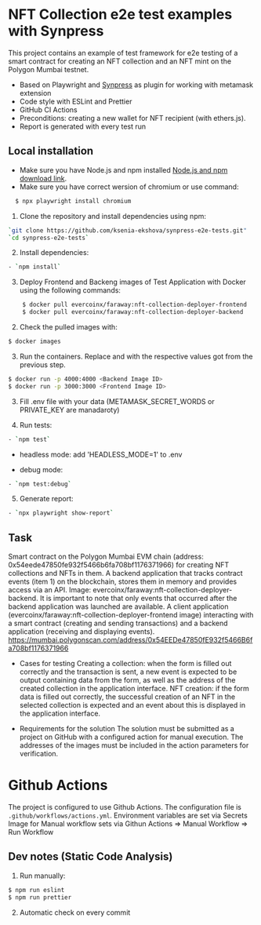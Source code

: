 # NFT Collection e2e test examples with Synpress

This project contains an example of test framework for e2e testing of a smart contract for creating an NFT collection and an NFT mint on the Polygon Mumbai testnet.

- Based on Playwright and [Synpress](https://github.com/Synthetixio/synpress) as plugin for working with metamask extension
- Code style with ESLint and Prettier 
- GitHub CI Actions
- Preconditions: creating a new wallet for NFT recipient (with ethers.js).
- Report is generated with every test run

## Local installation

- Make sure you have Node.js and npm installed [Node.js and npm download link](https://nodejs.org/en/download/).
- Make sure you have correct wersion of chromium or use command:
```bash
  $ npx playwright install chromium
```

1. Clone the repository and install dependencies using npm:

```bash
`git clone https://github.com/ksenia-ekshova/synpress-e2e-tests.git"
`cd synpress-e2e-tests`
```

2. Install dependencies:

```bash
- `npm install`
```

3. Deploy Frontend and Backeng images of Test Application with Docker using the following commands:

```bash
    $ docker pull evercoinx/faraway:nft-collection-deployer-frontend
    $ docker pull evercoinx/faraway:nft-collection-deployer-backend
```

2. Check the pulled images with:

```bash
$ docker images
```

3. Run the containers. Replace <Backend Image ID> and <Frontend Image ID> with the respective values got from the previous step.

```bash
$ docker run -p 4000:4000 <Backend Image ID>
$ docker run -p 3000:3000 <Frontend Image ID>
```

3. Fill .env file with your data (METAMASK_SECRET_WORDS or PRIVATE_KEY are manadaroty)

4. Run tests:

```bash
- `npm test`
```
- headless mode:
add 'HEADLESS_MODE=1' to .env

- debug mode:

```bash
- `npm test:debug`
```

5. Generate report:

```bash
- `npx playwright show-report`
```

## Task

Smart contract on the Polygon Mumbai EVM chain (address: 0x54eede47850fe932f5466b6fa708bf1176371966) for creating NFT collections and NFTs in them.
A backend application that tracks contract events (item 1) on the blockchain, stores them in memory and provides access via an API. Image: evercoinx/faraway:nft-collection-deployer-backend. It is important to note that only events that occurred after the backend application was launched are available.
A client application (evercoinx/faraway:nft-collection-deployer-frontend image) interacting with a smart contract (creating and sending transactions) and a backend application (receiving and displaying events).
https://mumbai.polygonscan.com/address/0x54EEDe47850fE932f5466B6fa708bf1176371966

- Cases for testing
  Creating a collection: when the form is filled out correctly and the transaction is sent, a new event is expected to be output containing data from the form, as well as the address of the created collection in the application interface.
  NFT creation: if the form data is filled out correctly, the successful creation of an NFT in the selected collection is expected and an event about this is displayed in the application interface.

- Requirements for the solution
  The solution must be submitted as a project on GitHub with a configured action for manual execution. The addresses of the images must be included in the action parameters for verification.

# Github Actions

The project is configured to use Github Actions. The configuration file is `.github/workflows/actions.yml`.
Environment variables are set via Secrets
Image for Manual workflow sets via Githun Actions => Manual Workflow => Run Workflow

## Dev notes (Static Code Analysis)

1. Run manually:
```bash
$ npm run eslint
$ npm run prettier
```
2. Automatic check on every commit